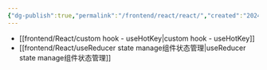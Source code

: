 ```yaml
---
{"dg-publish":true,"permalink":"/frontend/react/react/","created":"2024-04-10T17:36:40.000+08:00","updated":"2024-04-10T17:36:40.000+08:00"}
---
```




+ [[frontend/React/custom hook - useHotKey\|custom hook - useHotKey]]
+ [[frontend/React/useReducer state manage组件状态管理\|useReducer state manage组件状态管理]]
